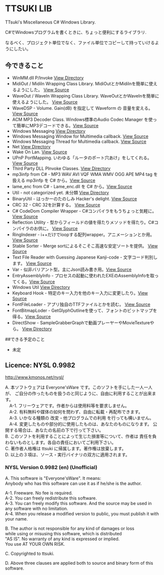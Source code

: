 ﻿
# TTSUKI LIB
TTsuki's Miscellaneous C# Windows Library. 

C#でWindowsプログラムを書くときに、ちょっと便利にするライブラリ.

なるべく、プロジェクト単位でなく、ファイル単位でコピーして持っていけるようにしたい。

## 今できること

- WinMM.dll P/Invoke [View Directory](https://github.com/ttsuki/ttsuki/tree/master/WinMM)
 - MidiOut / MidiIn Wrapping Class Library. MidiOutとかMidiInを簡単に使えるようにした。 [View Source](https://github.com/ttsuki/ttsuki/blob/master/WinMM/MidiIO.cs)
 - WaveOut / WaveIn Wrapping Class Library. WaveOutとかWaveInを簡単に使えるようにした。 [View Source](https://github.com/ttsuki/ttsuki/blob/master/WinMM/WaveIO.cs)
 - WaveDSP - Volume. Gain(dB) を指定して Waveform の 音量を変える。[View Source](https://github.com/ttsuki/ttsuki/blob/master/WinMM/WaveDSP.cs)
 - ACM MP3 Decoder Class. Windows標準のAudio Codec Manager を使って簡単にMP3デコードできる。[View Source](https://github.com/ttsuki/ttsuki/blob/master/WinMM/AcmMp3Decoder.cs)
- Windows Messaging [View Directory](https://github.com/ttsuki/ttsuki/tree/master/Messaging)
 - Windows Messaging Window for Multimedia callback. [View Source](https://github.com/ttsuki/ttsuki/blob/master/Messaging/MessageWindow.cs)
 - Windows Messaging Thread for Multimedia callback. [View Source](https://github.com/ttsuki/ttsuki/blob/master/Messaging/MessageThread.cs)
- Net [View Directory](https://github.com/ttsuki/ttsuki/tree/master/Net)
 - Wake On Lan. [View Source](https://github.com/ttsuki/ttsuki/blob/master/Net/WakeOnLan.cs)
 - UPnP PortMapping. いわゆる「ルータのポート穴あけ」をしてくれる。[View Source](https://github.com/ttsuki/ttsuki/blob/master/Net/UPnPWanService.cs)
- Third Party DLL PInvoke Classes. [View Directory](https://github.com/ttsuki/ttsuki/tree/master/DllPInvoke)
 - mp3infp from C# - MP3 WAV AVI VQF WMA WMV OGG APE MP4 tag を扱える mp3infp を C# から。[View Source](https://github.com/ttsuki/ttsuki/blob/master/DllPInvoke/mp3infp.cs)
 - lame_enc from C# - Lame_enc.dll を C# から。[View Source](https://github.com/ttsuki/ttsuki/blob/master/DllPInvoke/LameMp3Encoder.cs)
- Util - not categorized yet. 未分類 [View Directory](https://github.com/ttsuki/ttsuki/tree/master/Util)
 - BinaryUtil - はっかーのたのしみ Hacker's delight. [View Source](https://github.com/ttsuki/ttsuki/blob/master/Util/BinaryUtil.cs)
 - CRC 32 - CRC 32を計算する。 [View Source](https://github.com/ttsuki/ttsuki/blob/master/Util/Crc32.cs)
 - C# CodeDom Compiler Wrapper - C#コンパイラをもうちょっと気軽に。 [View Source](https://github.com/ttsuki/ttsuki/blob/master/Util/CSharpCompiler.cs)
 - Reflection Utility - 型からフィールドの値を得たりメソッドを得たり。C#コンパイラのお供に。 [View Source](https://github.com/ttsuki/ttsuki/blob/master/Util/ReflectionUtil.cs)
 - RingIndexer - i++だけでloopする配列wrapper。アニメーションとか用。 [View Source](https://github.com/ttsuki/ttsuki/blob/master/Util/RingIndexer.cs)
 - Stable Sorter - Merge sortによるそこそこ高速な安定ソートを提供。 [View Source](https://github.com/ttsuki/ttsuki/blob/master/Util/StableSorter.cs)
 - Text File Reader with Guessing Japanese Kanji-code - 文字コード判別します。 [View Source](https://github.com/ttsuki/ttsuki/blob/master/Util/TextFile.cs)
 - Var - 似非バリアント型。主にJson読み書き用。[View Source](https://github.com/ttsuki/ttsuki/blob/master/Util/Var.cs)
 - EntryAssemblyInfo - プロセスの起動に使われたEXEのAssemblyInfoを取ってくる。[View Source](https://github.com/ttsuki/ttsuki/blob/master/Util/EntryAssembly.cs)
- Windows Util [View Directory](https://github.com/ttsuki/ttsuki/tree/master/WindowsUtil)
 - Keyboard Hook - 特定のキー入力を他のキー入力に変更したり。[View Source](https://github.com/ttsuki/ttsuki/blob/master/WindowsUtil/KeyboardHook.cs)
 - FontFileLoader - アプリ独自のTTFファイルとかを読む。 [View Source](https://github.com/ttsuki/ttsuki/blob/master/WindowsUtil/FontFileLoader.cs)
 - FontBitmapLoder - GetGlyphOutlineを使って、フォントのビットマップを得る。[View Source](https://github.com/ttsuki/ttsuki/blob/master/WindowsUtil/FontBitmapLoder.cs)
 - DirectShow - SampleGrabberGraphで動画プレーヤーやMovieTextureやら。 [View Directory](https://github.com/ttsuki/ttsuki/tree/master/WindowsUtil/DirectShow)

##できる予定のこと

- 未定

## Licence: NYSL 0.9982
http://www.kmonos.net/nysl/

A. 本ソフトウェアは Everyone'sWare です。このソフトを手にした一人一人が、
   ご自分の作ったものを扱うのと同じように、自由に利用することが出来ます。  
　A-1. フリーウェアです。作者からは使用料等を要求しません。  
　A-2. 有料無料や媒体の如何を問わず、自由に転載・再配布できます。  
　A-3. いかなる種類の 改変・他プログラムでの利用 を行っても構いません。  
　A-4. 変更したものや部分的に使用したものは、あなたのものになります。
       公開する場合は、あなたの名前の下で行って下さい。  
B. このソフトを利用することによって生じた損害等について、作者は
   責任を負わないものとします。各自の責任においてご利用下さい。  
C. 著作者人格権は ttsuki に帰属します。著作権は放棄します。  
D. 以上の３項は、ソース・実行バイナリの双方に適用されます。  


### NYSL Version 0.9982 (en) (Unofficial)  
A. This software is "Everyone'sWare". It means:  
  Anybody who has this software can use it as if he/she is the author.  

  A-1. Freeware. No fee is required.  
  A-2. You can freely redistribute this software.  
  A-3. You can freely modify this software. And the source
      may be used in any software with no limitation.  
  A-4. When you release a modified version to public, you
      must publish it with your name.  

B. The author is not responsible for any kind of damages or loss  
  while using or misusing this software, which is distributed  
  "AS IS". No warranty of any kind is expressed or implied.  
  You use AT YOUR OWN RISK.  

C. Copyrighted to ttsuki.  

D. Above three clauses are applied both to source and binary form of this software.  
